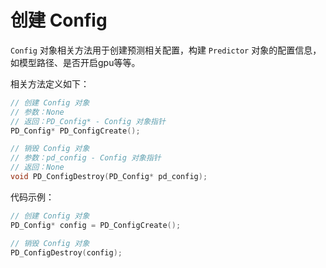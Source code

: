 # 创建 Config

`Config` 对象相关方法用于创建预测相关配置，构建 `Predictor` 对象的配置信息，如模型路径、是否开启gpu等等。

相关方法定义如下：

```c
// 创建 Config 对象
// 参数：None
// 返回：PD_Config* - Config 对象指针
PD_Config* PD_ConfigCreate();

// 销毁 Config 对象
// 参数：pd_config - Config 对象指针
// 返回：None
void PD_ConfigDestroy(PD_Config* pd_config);
```

代码示例：

```c
// 创建 Config 对象
PD_Config* config = PD_ConfigCreate();

// 销毁 Config 对象
PD_ConfigDestroy(config);
```